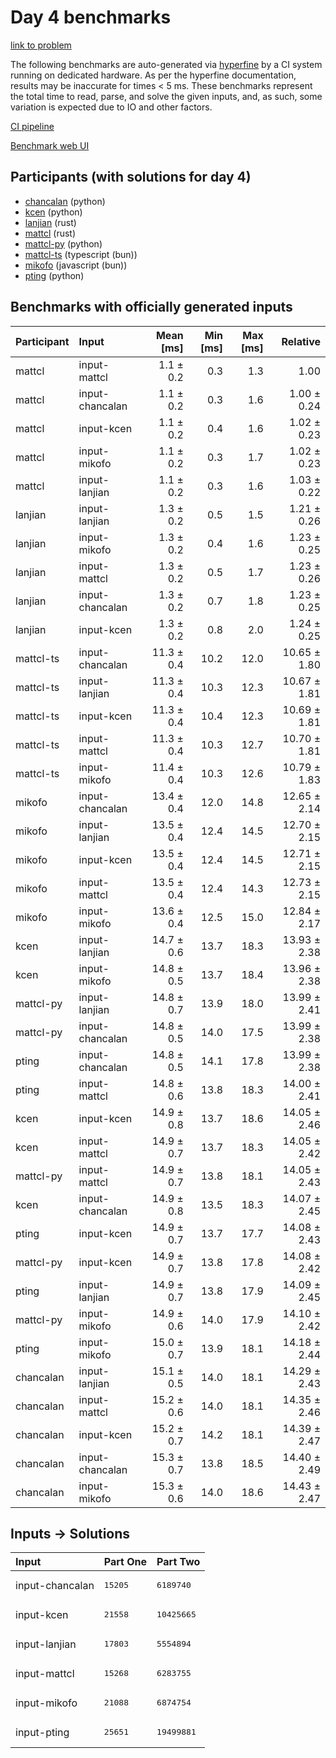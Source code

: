 # Day 4 benchmarks

[link to problem](https://adventofcode.com/2023/day/4)

The following benchmarks are auto-generated via
[hyperfine](https://github.com/sharkdp/hyperfine) by a CI system running on
dedicated hardware. As per the hyperfine documentation, results may be
inaccurate for times < 5 ms. These benchmarks represent the total time to read,
parse, and solve the given inputs, and, as such, some variation is expected due
to IO and other factors.

[CI pipeline](http://ci.papercode.net:8080/teams/main/pipelines/aoc2023)

[Benchmark web UI](https://aoc.ancalagon.black)


## Participants (with solutions for day 4)

- [chancalan](https://github.com/chancalan/aoc2023) (python)
- [kcen](https://github.com/kcen/aoc2023) (python)
- [lanjian](https://github.com/lanjian/aoc-2023) (rust)
- [mattcl](https://github.com/mattcl/aoc2023) (rust)
- [mattcl-py](https://github.com/mattcl/aoc2023-py) (python)
- [mattcl-ts](https://github.com/mattcl/aoc2023-js) (typescript (bun))
- [mikofo](https://github.com/mikofo/advent-of-code-2023) (javascript (bun))
- [pting](https://github.com/pting/aoc2023) (python)


## Benchmarks with officially generated inputs

| Participant | Input | Mean [ms] | Min [ms] | Max [ms] | Relative |
|:---|:---|---:|---:|---:|---:|
| mattcl | input-mattcl | 1.1 ± 0.2 | 0.3 | 1.3 | 1.00 |
| mattcl | input-chancalan | 1.1 ± 0.2 | 0.3 | 1.6 | 1.00 ± 0.24 |
| mattcl | input-kcen | 1.1 ± 0.2 | 0.4 | 1.6 | 1.02 ± 0.23 |
| mattcl | input-mikofo | 1.1 ± 0.2 | 0.3 | 1.7 | 1.02 ± 0.23 |
| mattcl | input-lanjian | 1.1 ± 0.2 | 0.3 | 1.6 | 1.03 ± 0.22 |
| lanjian | input-lanjian | 1.3 ± 0.2 | 0.5 | 1.5 | 1.21 ± 0.26 |
| lanjian | input-mikofo | 1.3 ± 0.2 | 0.4 | 1.6 | 1.23 ± 0.25 |
| lanjian | input-mattcl | 1.3 ± 0.2 | 0.5 | 1.7 | 1.23 ± 0.26 |
| lanjian | input-chancalan | 1.3 ± 0.2 | 0.7 | 1.8 | 1.23 ± 0.25 |
| lanjian | input-kcen | 1.3 ± 0.2 | 0.8 | 2.0 | 1.24 ± 0.25 |
| mattcl-ts | input-chancalan | 11.3 ± 0.4 | 10.2 | 12.0 | 10.65 ± 1.80 |
| mattcl-ts | input-lanjian | 11.3 ± 0.4 | 10.3 | 12.3 | 10.67 ± 1.81 |
| mattcl-ts | input-kcen | 11.3 ± 0.4 | 10.4 | 12.3 | 10.69 ± 1.81 |
| mattcl-ts | input-mattcl | 11.3 ± 0.4 | 10.3 | 12.7 | 10.70 ± 1.81 |
| mattcl-ts | input-mikofo | 11.4 ± 0.4 | 10.3 | 12.6 | 10.79 ± 1.83 |
| mikofo | input-chancalan | 13.4 ± 0.4 | 12.0 | 14.8 | 12.65 ± 2.14 |
| mikofo | input-lanjian | 13.5 ± 0.4 | 12.4 | 14.5 | 12.70 ± 2.15 |
| mikofo | input-kcen | 13.5 ± 0.4 | 12.4 | 14.5 | 12.71 ± 2.15 |
| mikofo | input-mattcl | 13.5 ± 0.4 | 12.4 | 14.3 | 12.73 ± 2.15 |
| mikofo | input-mikofo | 13.6 ± 0.4 | 12.5 | 15.0 | 12.84 ± 2.17 |
| kcen | input-lanjian | 14.7 ± 0.6 | 13.7 | 18.3 | 13.93 ± 2.38 |
| kcen | input-mikofo | 14.8 ± 0.5 | 13.7 | 18.4 | 13.96 ± 2.38 |
| mattcl-py | input-lanjian | 14.8 ± 0.7 | 13.9 | 18.0 | 13.99 ± 2.41 |
| mattcl-py | input-chancalan | 14.8 ± 0.5 | 14.0 | 17.5 | 13.99 ± 2.38 |
| pting | input-chancalan | 14.8 ± 0.5 | 14.1 | 17.8 | 13.99 ± 2.38 |
| pting | input-mattcl | 14.8 ± 0.6 | 13.8 | 18.3 | 14.00 ± 2.41 |
| kcen | input-kcen | 14.9 ± 0.8 | 13.7 | 18.6 | 14.05 ± 2.46 |
| kcen | input-mattcl | 14.9 ± 0.7 | 13.7 | 18.3 | 14.05 ± 2.42 |
| mattcl-py | input-mattcl | 14.9 ± 0.7 | 13.8 | 18.1 | 14.05 ± 2.43 |
| kcen | input-chancalan | 14.9 ± 0.8 | 13.5 | 18.3 | 14.07 ± 2.45 |
| pting | input-kcen | 14.9 ± 0.7 | 13.7 | 17.7 | 14.08 ± 2.43 |
| mattcl-py | input-kcen | 14.9 ± 0.7 | 13.8 | 17.8 | 14.08 ± 2.42 |
| pting | input-lanjian | 14.9 ± 0.7 | 13.8 | 17.9 | 14.09 ± 2.45 |
| mattcl-py | input-mikofo | 14.9 ± 0.6 | 14.0 | 17.9 | 14.10 ± 2.42 |
| pting | input-mikofo | 15.0 ± 0.7 | 13.9 | 18.1 | 14.18 ± 2.44 |
| chancalan | input-lanjian | 15.1 ± 0.5 | 14.0 | 18.1 | 14.29 ± 2.43 |
| chancalan | input-mattcl | 15.2 ± 0.6 | 14.0 | 18.1 | 14.35 ± 2.46 |
| chancalan | input-kcen | 15.2 ± 0.7 | 14.2 | 18.1 | 14.39 ± 2.47 |
| chancalan | input-chancalan | 15.3 ± 0.7 | 13.8 | 18.5 | 14.40 ± 2.49 |
| chancalan | input-mikofo | 15.3 ± 0.6 | 14.0 | 18.6 | 14.43 ± 2.47 |


## Inputs -> Solutions

| Input | Part One | Part Two |
|:---|:---|:---|
|input-chancalan|<pre>15205</pre>|<pre>6189740</pre>|
|input-kcen|<pre>21558</pre>|<pre>10425665</pre>|
|input-lanjian|<pre>17803</pre>|<pre>5554894</pre>|
|input-mattcl|<pre>15268</pre>|<pre>6283755</pre>|
|input-mikofo|<pre>21088</pre>|<pre>6874754</pre>|
|input-pting|<pre>25651</pre>|<pre>19499881</pre>|